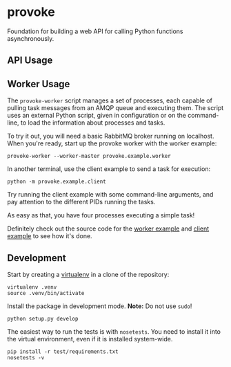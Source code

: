 provoke
=======

Foundation for building a web API for calling Python functions asynchronously.

## API Usage

## Worker Usage

The `provoke-worker` script manages a set of processes, each capable of
pulling task messages from an AMQP queue and executing them. The script uses
an external Python script, given in configuration or on the command-line, to
load the information about processes and tasks.

To try it out, you will need a basic RabbitMQ broker running on localhost. When
you're ready, start up the provoke worker with the worker example:

```
provoke-worker --worker-master provoke.example.worker
```

In another terminal, use the client example to send a task for execution:

```
python -m provoke.example.client
```

Try running the client example with some command-line arguments, and pay
attention to the different PIDs running the tasks.

As easy as that, you have four processes executing a simple task!

Definitely check out the source code for the [worker example][2] and
[client example][3] to see how it's done.

## Development

Start by creating a [virtualenv][1] in a clone of the repository:

    virtualenv .venv
    source .venv/bin/activate

Install the package in development mode. **Note:** Do not use `sudo`!

    python setup.py develop

The easiest way to run the tests is with `nosetests`. You need to install it
into the virtual environment, even if it is installed system-wide.

    pip install -r test/requirements.txt
    nosetests -v

[1]: http://www.virtualenv.org/en/latest/
[2]: provoke/example/worker.py
[3]: provoke/example/client.py
